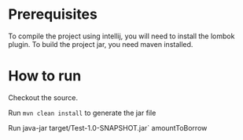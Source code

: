

# Prerequisites #

To compile the project using intellij, you will need to install the lombok plugin.
To build the project jar, you need maven installed.


# How to run #
Checkout the source.

Run `mvn clean install` to generate the jar file

Run java-jar target/Test-1.0-SNAPSHOT.jar` <CSV file with lenders> amountToBorrow
